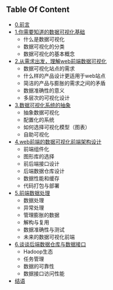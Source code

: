 ## Table Of Content

- [0.前言](./preface.md)
- [1.你需要知道的数据可视化基础](./base.md)
  - 什么是数据可视化
  - 数据可视化的分类
  - 数据可视化的基本概念
- [2.从需求出发，理解web前端数据可视化](./production.md)
  - 数据可视化站点的需求
  - 什么样的产品设计更适用于web站点
  - 简洁的产品与膨胀的需求之间的矛盾
  - 数据准确性的意义
  - 多层次的可视化设计
- [3.数据可视化系统的抽象](./visualization)
  - 抽象数据可视化
  - 配置化的系统
  - 如何选择可视化模型（图表）
  - 自助可视化
- [4.web前端的数据可视化前端架构设计](./framework.md)
  - 前端组件化
  - 图形库的选择
  - 前后端接口设计
  - 后端数据仓库设计
  - 数据性能和缓存
  - 代码打包与部署
- [5.前端数据处理](./data.md)
  - 数据处理
  - 异常处理
  - 管理膨胀的数据
  - 解构与复用
  - 数据准确性与测试
  - 未来的数据可视化前端
- [6.谈谈后端数据仓库与数据接口](./backend.md)
  - Hadoop生态
  - 任务管理
  - 数据的可靠性
  - 数据接口访问性能
- [结语](end.md)
